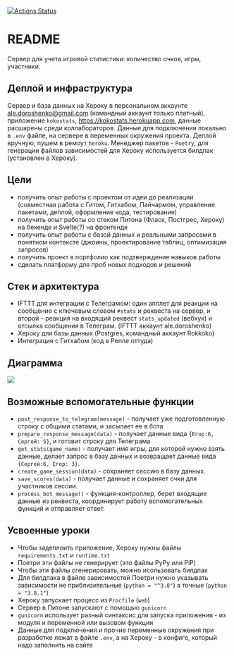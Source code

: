 [![Actions Status](https://github.com/aledoroshenko/SmallSerpentineIntelligence/workflows/CI/badge.svg)](https://github.com/aledoroshenko/SmallSerpentineIntelligence/actions)

# README

Сервер для учета игровой статистики: количество очков, игры, участники.

## Деплой и инфраструктура

Сервер и база данных на Хероку в персональном аккаунте ale.doroshenko@gmail.com (командный аккаунт только платный), приложение `kokostats`, https://kokostats.herokuapp.com, данные расшарены среди коллабораторов. Данные для подключения локально в `.env` файле, на сервере в переменных окружения проекта. Деплой вручную, пушем в ремоут `heroku`. Менеджер пакетов - `Poetry`, для генерации файлов зависимостей для Хероку используется билдпак (установлен в Хероку).

## Цели

- получить опыт работы с проектом от идеи до реализации (совместная работа с Гитом, Гитхабом, Пайчармом, управление пакетами, деплой, оформление кода, тестирование)
- получить опыт работы со стеком Питона (Фласк, Постгрес, Хероку) на бекенде и Svelte(?) на фронтенде
- получить опыт работы с базой данных и реальными запросами в понятном контексте (джоины, проектирование таблиц, оптимизация запросов)
- получить проект в портфолио как подтверждение навыков работы
- сделать платформу для проб новых подходов и решений

## Стек и архитектура

- IFTTT для интеграции с Телеграмом: один апплет для реакции на сообщение с ключевым словом `#stats` и реквеста на сервер, и второй - реакция на входящий реквест `stats_updated` (вебхук) и отсылка сообщения в Телеграм. (IFTTT аккаунт ale.doroshenko)
- Хероку для базы данных (Postgres, командный аккаунт Rokkoko)
- Интеграция с Гитхабом (код в Репле оттуда)

## Диаграмма

![](https://i.ibb.co/vsNbbzS/QOn-PGWWt-MUhh-U2p1c-C1pp5-D54t-Ay-Cl1-Kz-SJee-RMI.jpg)

## Возможные вспомогательные функции

- `post_response_to_telegram(message)` - получает уже подготовленную строку с общими статами, и засылает ее в бота
- `prepare_response_message(data)` - получает данные вида `{Егор:6, Сергей: 5}`, и готовит строку для Телеграма
- `get_stats(game_name)` - получает имя игры, для которой нужно взять данные, делает запрос в базу данных и возвращает данные вида `{Сергей:6, Егор: 3}`.
- `create_game_session(data)` - сохраняет сессию в базу данных.
- `save_scores(data)` - получает данные и сохраняет очки для участников сессии.
- `process_bot_message()` - функция-контроллер, берет входящие данные из реквеста, координирует работу вспомогательных функций и отправляет ответ.

## Усвоенные уроки

- Чтобы задеплоить приложение, Хероку нужны файлы `requirements.txt` и `runtime.txt`
- Поетри эти файлы не генерирует (это файлы PyPy или PiP)
- Чтобы эти файлы сгенерировать, можно исользовать билдпак  
- Для билдпака в файле зависимостей Поетри нужно указывать зависимости не приблизительные (`python = "^3.8"`) а точные (`python = "3.8.1"`)
- Хероку запускает процесс из `Procfile` (`web`)
- Сервер в Питоне запускают с помощью `gunicorn`  
- `gunicorn` использует разный синтаксис для запуска приложения - из модуля и переменной или вызовом функции
- Данные для подключения и прочие переменные окружения при разработке лежат в файле `.env`, а на Хероку - в конфиге, который надо заполнить на сайте

